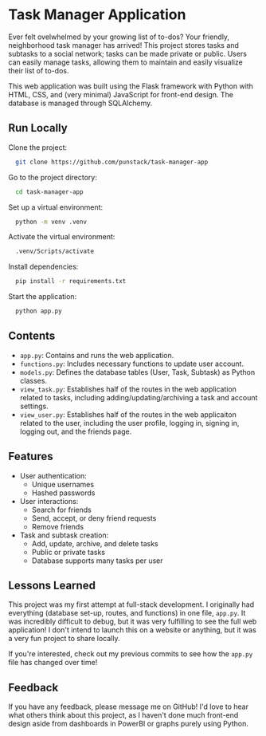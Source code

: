 # Task Manager Application
Ever felt ovelwhelmed by your growing list of to-dos? Your friendly, neighborhood task manager has arrived! This project stores tasks and subtasks to a social network; tasks can be made private or public. Users can easily manage tasks, allowing them to maintain and easily visualize their list of to-dos.

This web application was built using the Flask framework with Python with HTML, CSS, and (very minimal) JavaScript for front-end design. The database is managed through SQLAlchemy.

## Run Locally
Clone the project:

```bash
  git clone https://github.com/punstack/task-manager-app
```

Go to the project directory:

```bash
  cd task-manager-app
```

Set up a virtual environment:

```bash
  python -m venv .venv
```

Activate the virtual environment:

```bash
  .venv/Scripts/activate
```
Install dependencies:

```bash
  pip install -r requirements.txt
```

Start the application:

```bash
  python app.py
```

## Contents
- `app.py`: Contains and runs the web application.
- `functions.py`: Includes necessary functions to update user account.
- `models.py`: Defines the database tables (User, Task, Subtask) as Python classes.
- `view_task.py`: Establishes half of the routes in the web application related to tasks, including adding/updating/archiving a task and account settings.
- `view_user.py`: Establishes half of the routes in the web applicaiton related to the user, including the user profile, logging in, signing in, logging out, and the friends page.

## Features
- User authentication:
    - Unique usernames
    - Hashed passwords
- User interactions:
    - Search for friends
    - Send, accept, or deny friend requests
    - Remove friends
- Task and subtask creation:
    - Add, update, archive, and delete tasks
    - Public or private tasks
    - Database supports many tasks per user
      
## Lessons Learned
This project was my first attempt at full-stack development. I originally had everything (database set-up, routes, and functions) in one file, `app.py`. It was incredibly difficult to debug, but it was very fulfilling to see the full web application! I don't intend to launch this on a website or anything, but it was a very fun project to share locally.

If you're interested, check out my previous commits to see how the `app.py` file has changed over time!

## Feedback

If you have any feedback, please message me on GitHub! I'd love to hear what others think about this project, as I haven't done much front-end design aside from dashboards in PowerBI or graphs purely using Python.
